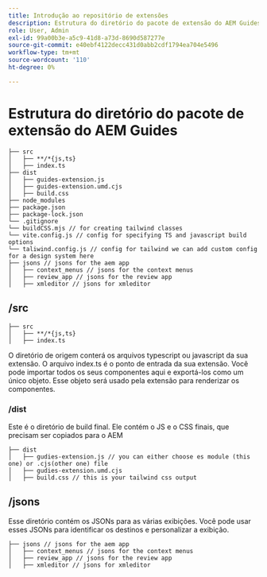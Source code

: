 ```yaml
---
title: Introdução ao repositório de extensões
description: Estrutura do diretório do pacote de extensão do AEM Guides
role: User, Admin
exl-id: 99a00b3e-a5c9-41d8-a73d-8690d587277e
source-git-commit: e40ebf4122decc431d0abb2cdf1794ea704e5496
workflow-type: tm+mt
source-wordcount: '110'
ht-degree: 0%

---
```


# Estrutura do diretório do pacote de extensão do AEM Guides

```text
├── src
│   ├── **/*{js,ts}
│   ├── index.ts
├── dist
│   ├── guides-extension.js
│   ├── guides-extension.umd.cjs
│   ├── build.css
├── node_modules
├── package.json
├── package-lock.json 
└── .gitignore
└── buildCSS.mjs // for creating tailwind classes
└── vite.config.js // config for specifying TS and javascript build options
└── taliwind.config.js // config for tailwind we can add custom config for a design system here
├── jsons // jsons for the aem app
│   ├── context_menus // jsons for the context menus
│   ├── review_app // jsons for the review app
│   ├── xmleditor // jsons for xmleditor
```

## /src

```text
├── src
│   ├── **/*{js,ts}
│   ├── index.ts
```

O diretório de origem conterá os arquivos typescript ou javascript da sua extensão. O arquivo index.ts é o ponto de entrada da sua extensão. Você pode importar todos os seus componentes aqui e exportá-los como um único objeto. Esse objeto será usado pela extensão para renderizar os componentes.

### /dist

Este é o diretório de build final. Ele contém o JS e o CSS finais, que precisam ser copiados para o AEM

```test
├── dist
│   ├── gudies-extension.js // you can either choose es module (this one) or .cjs(other one) file
│   ├── gudies-extension.umd.cjs
│   ├── build.css // this is your tailwind css output
```

## /jsons

Esse diretório contém os JSONs para as várias exibições. Você pode usar esses JSONs para identificar os destinos e personalizar a exibição.

```text
├── jsons // jsons for the aem app
│   ├── context_menus // jsons for the context menus
│   ├── review_app // jsons for the review app
│   ├── xmleditor // jsons for xmleditor
```
